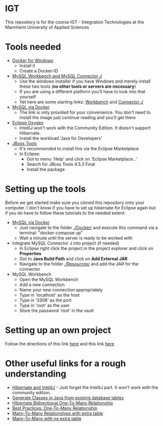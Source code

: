 # IGT
This repository is for the course IGT - Integration Technologies at the Mannheim University of Applied Sciences

# Tools needed

* [Docker for Windows](https://store.docker.com/editions/community/docker-ce-desktop-windows)
	* Install it
	* Create a Docker-ID
* [MySQL Workbench and MySQL Connector J](https://dev.mysql.com/downloads/windows/installer/8.0.html)
	* Use the windows installer if you have Windows and merely install these two tools (**no other tools or servers are necessary**)
	* If you are using a different platform you'll have to look into that yourself
	* Yet here are some starting links: [Workbench](https://dev.mysql.com/downloads/workbench/) and [Connector J](https://dev.mysql.com/downloads/connector/j/)
* [MySQL via Docker](https://hub.docker.com/r/mysql/mysql-server/)
	* The link is only provided for your convenience. You don't need to install the image just continue reading and you'll get there
* [Eclipse Oxygen](https://www.eclipse.org/downloads/)
	* IntelliJ won't work with the Community Edition. It doesn't support Hibernate.
	* Install the workload 'Java for Developers'
* [JBoss Tools](http://tools.jboss.org/downloads/jbosstools/oxygen/4.5.3.Final.html)
	* It's recommended to install this via the Eclipse Marketplace
	* In Eclipse:
		* Got to menu 'Help' and click on 'Eclipse Marketplace...'
		* Search for JBoss Tools 4.5.3 Final
		* Install the package

		
# Setting up the tools
Before we get started make sure you cloned this repository onto your computer. I don't know if you have to set up hibernate for Eclipse again but if you do have to follow these tutorials to the needed extent:

* [MySQL via Docker](https://hub.docker.com/r/mysql/mysql-server/)
	* Just navigate to the folder [./Docker/](Docker/) and execute this command via a terminal: "docker-compose up"
	* Wait a minute until the server is ready to be worked with
* Integrate MySQL Connector J into project (if needed)
	* In Eclipse right click the project in the project explorer and click on **Properties**
	* Got to **Java Build Path** and click on **Add External JAR**
	* Navigate to the folder [./Resources/](Resources/) and add the JAR for the connector
* MySQL Workbench
	* Open the MySQL Workbench
	* Add a new connection 
	* Name your new connection appropriately 
	* Type in 'localhost' as the host 
	* Type in '3308' as the port 
	* Type in 'root' as the user 
	* Store the password 'root' in the vault
	
	
# Setting up an own project
Follow the directions of this link [here](http://www.codejava.net/frameworks/hibernate/hibernate-hello-world-tutorial-for-beginners-with-eclipse-and-mysql) and this link [here](http://www.codejava.net/frameworks/hibernate/java-hibernate-reverse-engineering-tutorial-with-eclipse-and-mysql)

# Other useful links for a rough understanding
* [Hibernate and IntelliJ](https://www.youtube.com/watch?v=nl3-XaV8X4A&t=370s) - Just forget the IntelliJ part. It won't work with the community edition.
* [Generate Classes in Java from existing database tables](http://www.codejava.net/frameworks/hibernate/java-hibernate-reverse-engineering-tutorial-with-eclipse-and-mysql)
* [Hibernate Bidirectional One-To-Many Relationship](http://www.baeldung.com/hibernate-one-to-many)
* [Best Practices: One-To-Many Relationship](https://www.thoughts-on-java.org/best-practices-many-one-one-many-associations-mappings/)
* [Many-To-Many Relationships with extra table](https://stackoverflow.com/questions/5127129/mapping-many-to-many-association-table-with-extra-columns)
* [Many-To-Many with no extra table](https://www.mkyong.com/hibernate/hibernate-many-to-many-example-join-table-extra-column-annotation/)